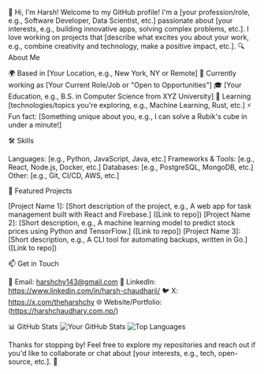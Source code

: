 👋 Hi, I'm Harsh!
Welcome to my GitHub profile! I'm a [your profession/role, e.g., Software Developer, Data Scientist, etc.] passionate about [your interests, e.g., building innovative apps, solving complex problems, etc.]. I love working on projects that [describe what excites you about your work, e.g., combine creativity and technology, make a positive impact, etc.].
🔍 About Me

🌍 Based in [Your Location, e.g., New York, NY or Remote]
💼 Currently working as [Your Current Role/Job or "Open to Opportunities"]
🎓 [Your Education, e.g., B.S. in Computer Science from XYZ University]
🌱 Learning [technologies/topics you're exploring, e.g., Machine Learning, Rust, etc.]
⚡ Fun fact: [Something unique about you, e.g., I can solve a Rubik's cube in under a minute!]

🛠️ Skills

Languages: [e.g., Python, JavaScript, Java, etc.]
Frameworks & Tools: [e.g., React, Node.js, Docker, etc.]
Databases: [e.g., PostgreSQL, MongoDB, etc.]
Other: [e.g., Git, CI/CD, AWS, etc.]

🚀 Featured Projects

[Project Name 1]: [Short description of the project, e.g., A web app for task management built with React and Firebase.] ([Link to repo])
[Project Name 2]: [Short description, e.g., A machine learning model to predict stock prices using Python and TensorFlow.] ([Link to repo])
[Project Name 3]: [Short description, e.g., A CLI tool for automating backups, written in Go.] ([Link to repo])

📫 Get in Touch

📧 Email: harshchy143@gmail.com
💬 LinkedIn: https://www.linkedin.com/in/harsh-chaudharii/
🐦 X: https://x.com/theharshchy
🌐 Website/Portfolio: (https://harshchaudhary.com.np/)

📊 GitHub Stats
![Your GitHub Stats](https://github-readme-stats.vercel.app/api?username=harsh4dev&show_icons=true&theme=radical)
![Top Languages](https://github-readme-stats.vercel.app/api/top-langs/?username=harsh4dev&layout=compact&theme=radical)

Thanks for stopping by! Feel free to explore my repositories and reach out if you'd like to collaborate or chat about [your interests, e.g., tech, open-source, etc.]. 🚀
